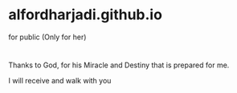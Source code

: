 # alfordharjadi.github.io
for public (Only for her)

#
Thanks to God, for his Miracle and Destiny that is prepared for me.

I will receive and walk with you
